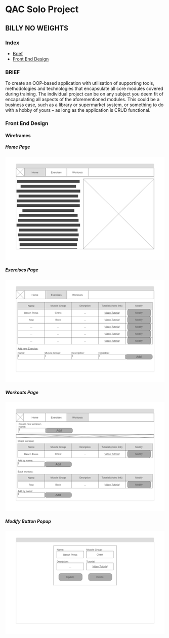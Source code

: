 # QAC Solo Project
## BILLY NO WEIGHTS

### Index
* [Brief](#brief)
* [Front End Design](#FE)

<a name="brief"></a>
### BRIEF
To create an OOP-based application with utilisation of supporting tools, methodologies and technologies that encapsulate all core modules covered during training. The individual project can be on any subject you deem fit of encapsulating all aspects of the aforementioned modules. This could be a business case, such as a library or supermarket system, or something to do with a hobby of yours – as long as the application is CRUD functional. 

<a name="FE"></a>
### Front End Design
#### Wireframes
##### Home Page
![Home page Wireframe](/Documentation/Homepage.png)
##### Exercises Page
![Exercises page Wireframe](/Documentation/ExercisesPage.png)
##### Workouts Page
![Workouts page Wireframe](/Documentation/WorkoutsPage.png)
##### Modify Button Popup
![Modify Button Popup Wireframe](/Documentation/ModifyPopup.png)
